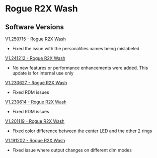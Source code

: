 # Rogue R2X Wash

## Software Versions

[V1.250715 - Rogue R2X Wash](https://github.com/Chauvet-Pro/ROGUER2XWASH/blob/1e25a7559829df1a7a6df6275fcc37b7a0d2ff96/firmware/V1.250715.zip)
- Fixed the issue with the personalities names being mislabeled

[V1.241212 - Rogue R2X Wash](https://github.com/Chauvet-Pro/ROGUER2XWASH/blob/3e2b92fce9dd6b7a7ecb71009b5254793f0fc008/firmware/V1.241212.zip)
- No new features or performance enhancements were added. This update is for internal use only

[V1.230627 - Rogue R2X Wash](https://github.com/Chauvet-Pro/ROGUER2XWASH/blob/2a786923cca34bbce15b19fdc9825eefb4bea4ae/firmware/V1.230627.zip)
- Fixed RDM issues

[V1.230614 - Rogue R2X Wash](https://github.com/Chauvet-Pro/ROGUER2XWASH/blob/2a786923cca34bbce15b19fdc9825eefb4bea4ae/firmware/V1.230614.zip)
- Fixed RDM issues

[V1.201119 - Rogue R2X Wash](https://github.com/Chauvet-Pro/ROGUER2XWASH/blob/2a786923cca34bbce15b19fdc9825eefb4bea4ae/firmware/V1.201119.zip)
- Fixed color difference between the center LED and the other 2 rings

[V1.191202 - Rogue R2X Wash](https://github.com/Chauvet-Pro/ROGUER2XWASH/blob/2a786923cca34bbce15b19fdc9825eefb4bea4ae/firmware/V1.191202.zip)
- Fixed issue where output changes on different dim modes

